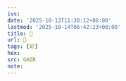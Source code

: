 ```yaml
---
ivs:
date: '2025-10-13T11:30:12+08:00'
lastmod: '2025-10-14T06:42:23+08:00'
title: 󰤵
url: 󰤵
tags: [砎]
hex: 
src: GHZR
note:
---
```


